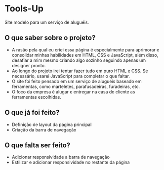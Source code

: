 # Tools-Up
Site modelo para um serviço de aluguéis.

## O que saber sobre o projeto?
- A rasão pela qual eu criei essa página é especialmente para aprimorar e consolidar minhas habilidades em HTML, CSS e JavaScript, além disso, desafiar a mim mesmo criando algo sozinho seguindo apenas um designer pronto.
- Ao longo do projeto irei tentar fazer tudo em puro HTML e CSS. Se necessário, usarei JavaScript para completar o que faltar.
- O site foi feito pensado em um serviço de aluguéis baseado em ferramentas, como marteletes, parafusadeiras, furadeiras, etc. 
- O foco da empresa é alugar e entregar na casa do cliente as ferramentas escolhidas.

## O que já foi feito?
- Definição de layout da página principal
- Criação da barra de navegação

## O que falta ser feito?
- Adicionar responsividade a barra de navegação
- Estilizar e adicionar responsividade no restante da página

